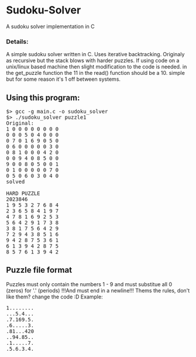 # Sudoku-Solver
A sudoku solver implementation in C

### Details:
A simple sudoku solver written in C.
Uses iterative backtracking. Originaly as recursive but the stack blows with harder puzzles.
If using code on a unix/linux based machine then slight modification to the code is needed.
in the get_puzzle function the 11 in the read() function should be a 10. simple
but for some reason it's 1 off between systems.

## Using this program:
<pre>$> gcc -g main.c -o sudoku_solver
$> ./sudoku_solver puzzle1
Original:
1 0 0 0 0 0 0 0 0
0 0 0 5 0 4 0 0 0
0 7 0 1 6 9 0 5 0
0 6 0 0 0 0 0 3 0
0 8 1 0 0 0 4 2 0
0 0 9 4 0 8 5 0 0
9 0 0 8 0 5 0 0 1
0 1 0 0 0 0 0 7 0
0 5 0 6 0 3 0 4 0
solved

HARD PUZZLE
2023846
1 9 5 3 2 7 6 8 4
2 3 6 5 8 4 1 9 7
4 7 8 1 6 9 2 5 3
5 6 4 2 9 1 7 3 8
3 8 1 7 5 6 4 2 9
7 2 9 4 3 8 5 1 6
9 4 2 8 7 5 3 6 1
6 1 3 9 4 2 8 7 5
8 5 7 6 1 3 9 4 2</pre>

## Puzzle file format
Puzzles must only contain the numbers 1 - 9 and must substitue all 0 (zeros) for '.' (periods)
!!!And must end in a newline!!! Thems the rules, don't like them? change the code :D
Example:
<pre>1........
...5.4...
.7.169.5.
.6.....3.
.81...420
..94.85..
.1.....7.
.5.6.3.4.

</pre>
